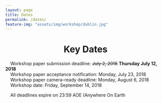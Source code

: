 ```yaml
---
layout: page
title: Dates
permalink: /dates/
feature-img: "assets/img/workshop/dublin.jpg"
---
```


<h1 style="text-align: center">Key Dates</h1>   

&nbsp;&nbsp;&nbsp;  Workshop paper submission deadline: ~~July 2, 2018~~  **Thursday July 12, 2018**  
&nbsp;&nbsp;&nbsp;  Workshop paper acceptance notification: Monday, July 23, 2018  
&nbsp;&nbsp;&nbsp;  Workshop paper camera-ready deadline: Monday, August 6, 2018   
&nbsp;&nbsp;&nbsp;  Workshop date: Friday, September 14, 2018   

&nbsp;&nbsp;&nbsp;  All deadlines expire on 23:59 AOE (Anywhere On Earth

